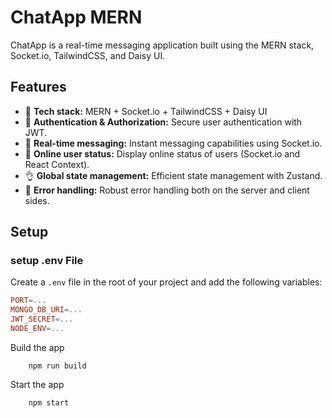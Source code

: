# ChatApp MERN

ChatApp is a real-time messaging application built using the MERN stack, Socket.io, TailwindCSS, and Daisy UI.

## Features

- 🌟 **Tech stack:** MERN + Socket.io + TailwindCSS + Daisy UI
- 🎃 **Authentication & Authorization:** Secure user authentication with JWT.
- 👾 **Real-time messaging:** Instant messaging capabilities using Socket.io.
- 🚀 **Online user status:** Display online status of users (Socket.io and React Context).
- 👌 **Global state management:** Efficient state management with Zustand.
- 🐞 **Error handling:** Robust error handling both on the server and client sides.


## Setup

###  setup .env File

Create a `.env` file in the root of your project and add the following variables:

```makefile
PORT=...
MONGO_DB_URI=...
JWT_SECRET=...
NODE_ENV=...
```
Build the app
```
    npm run build
```
Start the app
```
    npm start
```
